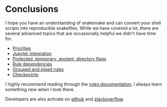 # Conclusions

I hope you have an understanding of snakemake and can convert your shell scripts
into reproducible snakefiles.  While we have covered a lot, there are several
advanced topics that are occasionally helpful we didn't have time for:
- [Priorities](https://snakemake.readthedocs.io/en/stable/snakefiles/rules.html#priorities)
- [Jupyter integration](https://snakemake.readthedocs.io/en/stable/snakefiles/rules.html#jupyter-notebook-integration)
- [Protected, temporary, ancient, directory flags](https://snakemake.readthedocs.io/en/stable/snakefiles/rules.html#protected-and-temporary-files)
- [Rule dependencies](https://snakemake.readthedocs.io/en/stable/snakefiles/rules.html#rule-dependencies)
- [Grouped and piped rules](https://snakemake.readthedocs.io/en/stable/snakefiles/rules.html#defining-groups-for-execution)
- [Checkpoints](https://snakemake.readthedocs.io/en/stable/snakefiles/rules.html#data-dependent-conditional-execution)

I highly recommend reading through the
[rules documentation](https://snakemake.readthedocs.io/en/stable/snakefiles/rules.html),
I always learn something new when I look there.

Developers are also activate on
[github](https://github.com/snakemake/snakemake) and 
[stackoverflow](https://stackoverflow.com/questions/tagged/snakemake).
